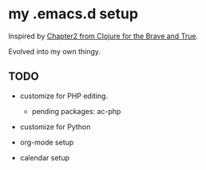 # my .emacs.d setup #

Inspired by [Chapter2 from Clojure for the Brave and True](http://www.braveclojure.com/basic-emacs/). 

Evolved into my own thingy. 

## TODO ##

* customize for PHP editing. 
    * pending packages: ac-php

* customize for Python

* org-mode setup

* calendar setup

